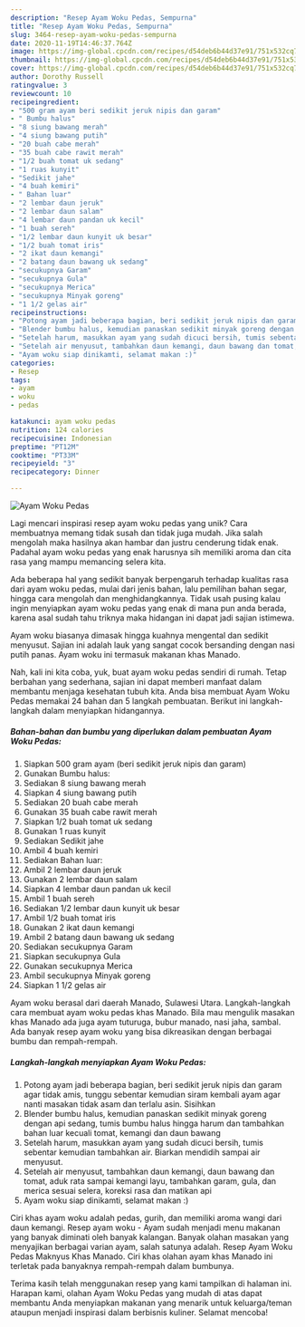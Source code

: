 ```yaml
---
description: "Resep Ayam Woku Pedas, Sempurna"
title: "Resep Ayam Woku Pedas, Sempurna"
slug: 3464-resep-ayam-woku-pedas-sempurna
date: 2020-11-19T14:46:37.764Z
image: https://img-global.cpcdn.com/recipes/d54deb6b44d37e91/751x532cq70/ayam-woku-pedas-foto-resep-utama.jpg
thumbnail: https://img-global.cpcdn.com/recipes/d54deb6b44d37e91/751x532cq70/ayam-woku-pedas-foto-resep-utama.jpg
cover: https://img-global.cpcdn.com/recipes/d54deb6b44d37e91/751x532cq70/ayam-woku-pedas-foto-resep-utama.jpg
author: Dorothy Russell
ratingvalue: 3
reviewcount: 10
recipeingredient:
- "500 gram ayam beri sedikit jeruk nipis dan garam"
- " Bumbu halus"
- "8 siung bawang merah"
- "4 siung bawang putih"
- "20 buah cabe merah"
- "35 buah cabe rawit merah"
- "1/2 buah tomat uk sedang"
- "1 ruas kunyit"
- "Sedikit jahe"
- "4 buah kemiri"
- " Bahan luar"
- "2 lembar daun jeruk"
- "2 lembar daun salam"
- "4 lembar daun pandan uk kecil"
- "1 buah sereh"
- "1/2 lembar daun kunyit uk besar"
- "1/2 buah tomat iris"
- "2 ikat daun kemangi"
- "2 batang daun bawang uk sedang"
- "secukupnya Garam"
- "secukupnya Gula"
- "secukupnya Merica"
- "secukupnya Minyak goreng"
- "1 1/2 gelas air"
recipeinstructions:
- "Potong ayam jadi beberapa bagian, beri sedikit jeruk nipis dan garam agar tidak amis, tunggu sebentar kemudian siram kembali ayam agar nanti masakan tidak asam dan terlalu asin. Sisihkan"
- "Blender bumbu halus, kemudian panaskan sedikit minyak goreng dengan api sedang, tumis bumbu halus hingga harum dan tambahkan bahan luar kecuali tomat, kemangi dan daun bawang"
- "Setelah harum, masukkan ayam yang sudah dicuci bersih, tumis sebentar kemudian tambahkan air. Biarkan mendidih sampai air menyusut."
- "Setelah air menyusut, tambahkan daun kemangi, daun bawang dan tomat, aduk rata sampai kemangi layu, tambahkan garam, gula, dan merica sesuai selera, koreksi rasa dan matikan api"
- "Ayam woku siap dinikamti, selamat makan :)"
categories:
- Resep
tags:
- ayam
- woku
- pedas

katakunci: ayam woku pedas 
nutrition: 124 calories
recipecuisine: Indonesian
preptime: "PT12M"
cooktime: "PT33M"
recipeyield: "3"
recipecategory: Dinner

---
```



![Ayam Woku Pedas](https://img-global.cpcdn.com/recipes/d54deb6b44d37e91/751x532cq70/ayam-woku-pedas-foto-resep-utama.jpg)

Lagi mencari inspirasi resep ayam woku pedas yang unik? Cara membuatnya memang tidak susah dan tidak juga mudah. Jika salah mengolah maka hasilnya akan hambar dan justru cenderung tidak enak. Padahal ayam woku pedas yang enak harusnya sih memiliki aroma dan cita rasa yang mampu memancing selera kita.

Ada beberapa hal yang sedikit banyak berpengaruh terhadap kualitas rasa dari ayam woku pedas, mulai dari jenis bahan, lalu pemilihan bahan segar, hingga cara mengolah dan menghidangkannya. Tidak usah pusing kalau ingin menyiapkan ayam woku pedas yang enak di mana pun anda berada, karena asal sudah tahu triknya maka hidangan ini dapat jadi sajian istimewa.

Ayam woku biasanya dimasak hingga kuahnya mengental dan sedikit menyusut. Sajian ini adalah lauk yang sangat cocok bersanding dengan nasi putih panas. Ayam woku ini termasuk makanan khas Manado.


Nah, kali ini kita coba, yuk, buat ayam woku pedas sendiri di rumah. Tetap berbahan yang sederhana, sajian ini dapat memberi manfaat dalam membantu menjaga kesehatan tubuh kita. Anda bisa membuat Ayam Woku Pedas memakai 24 bahan dan 5 langkah pembuatan. Berikut ini langkah-langkah dalam menyiapkan hidangannya.

<!--inarticleads1-->

##### Bahan-bahan dan bumbu yang diperlukan dalam pembuatan Ayam Woku Pedas:

1. Siapkan 500 gram ayam (beri sedikit jeruk nipis dan garam)
1. Gunakan  Bumbu halus:
1. Sediakan 8 siung bawang merah
1. Siapkan 4 siung bawang putih
1. Sediakan 20 buah cabe merah
1. Gunakan 35 buah cabe rawit merah
1. Siapkan 1/2 buah tomat uk sedang
1. Gunakan 1 ruas kunyit
1. Sediakan Sedikit jahe
1. Ambil 4 buah kemiri
1. Sediakan  Bahan luar:
1. Ambil 2 lembar daun jeruk
1. Gunakan 2 lembar daun salam
1. Siapkan 4 lembar daun pandan uk kecil
1. Ambil 1 buah sereh
1. Sediakan 1/2 lembar daun kunyit uk besar
1. Ambil 1/2 buah tomat iris
1. Gunakan 2 ikat daun kemangi
1. Ambil 2 batang daun bawang uk sedang
1. Sediakan secukupnya Garam
1. Siapkan secukupnya Gula
1. Gunakan secukupnya Merica
1. Ambil secukupnya Minyak goreng
1. Siapkan 1 1/2 gelas air


Ayam woku berasal dari daerah Manado, Sulawesi Utara. Langkah-langkah cara membuat ayam woku pedas khas Manado. Bila mau mengulik masakan khas Manado ada juga ayam tuturuga, bubur manado, nasi jaha, sambal. Ada banyak resep ayam woku yang bisa dikreasikan dengan berbagai bumbu dan rempah-rempah. 

<!--inarticleads2-->

##### Langkah-langkah menyiapkan Ayam Woku Pedas:

1. Potong ayam jadi beberapa bagian, beri sedikit jeruk nipis dan garam agar tidak amis, tunggu sebentar kemudian siram kembali ayam agar nanti masakan tidak asam dan terlalu asin. Sisihkan
1. Blender bumbu halus, kemudian panaskan sedikit minyak goreng dengan api sedang, tumis bumbu halus hingga harum dan tambahkan bahan luar kecuali tomat, kemangi dan daun bawang
1. Setelah harum, masukkan ayam yang sudah dicuci bersih, tumis sebentar kemudian tambahkan air. Biarkan mendidih sampai air menyusut.
1. Setelah air menyusut, tambahkan daun kemangi, daun bawang dan tomat, aduk rata sampai kemangi layu, tambahkan garam, gula, dan merica sesuai selera, koreksi rasa dan matikan api
1. Ayam woku siap dinikamti, selamat makan :)


Ciri khas ayam woku adalah pedas, gurih, dan memiliki aroma wangi dari daun kemangi. Resep ayam woku - Ayam sudah menjadi menu makanan yang banyak diminati oleh banyak kalangan. Banyak olahan masakan yang menyajikan berbagai varian ayam, salah satunya adalah. Resep Ayam Woku Pedas Maknyus Khas Manado. Ciri khas olahan ayam khas Manado ini terletak pada banyaknya rempah-rempah dalam bumbunya. 

Terima kasih telah menggunakan resep yang kami tampilkan di halaman ini. Harapan kami, olahan Ayam Woku Pedas yang mudah di atas dapat membantu Anda menyiapkan makanan yang menarik untuk keluarga/teman ataupun menjadi inspirasi dalam berbisnis kuliner. Selamat mencoba!
